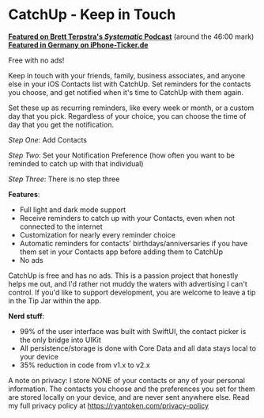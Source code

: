# CatchUp - Keep in Touch

**[Featured on Brett Terpstra's *Systematic* Podcast](https://esn.fm/systematic/218)** (around the 46:00 mark)
**[Featured in Germany on iPhone-Ticker.de](https://www.iphone-ticker.de/catchup-app-hilft-in-kontakt-zu-bleiben-160121/)**

Free with no ads!

Keep in touch with your friends, family, business associates, and anyone else in your iOS Contacts list with CatchUp. Set reminders for the contacts you choose, and get notified when it's time to CatchUp with them again.

Set these up as recurring reminders, like every week or month, or a custom day that you pick. Regardless of your choice, you can choose the time of day that you get the notification.

*Step One*: Add Contacts

*Step Two*: Set your Notification Preference (how often you want to be reminded to catch up with that individual)

*Step Three*: There is no step three

**Features**:
- Full light and dark mode support
- Receive reminders to catch up with your Contacts, even when not connected to the internet
- Customization for nearly every reminder choice
- Automatic reminders for contacts' birthdays/anniversaries if you have them set in your Contacts app before adding them to CatchUp
- No ads

CatchUp is free and has no ads. This is a passion project that honestly helps me out, and I'd rather not muddy the waters with advertising I can't control. If you'd like to support development, you are welcome to leave a tip in the Tip Jar within the app.

**Nerd stuff**:
- 99% of the user interface was built with SwiftUI, the contact picker is the only bridge into UIKit
- All persistence/storage is done with Core Data and all data stays local to your device
- 35% reduction in code from v1.x to v2.x

A note on privacy:
I store NONE of your contacts or any of your personal information. The contacts you choose and the preferences you set for them are stored locally on your device, and are never sent anywhere else. Read my full privacy policy at https://ryantoken.com/privacy-policy
